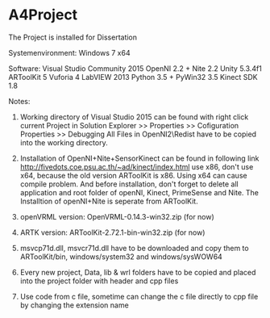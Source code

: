 # A4Project

The Project is installed for Dissertation

Systemenvironment: Windows 7 x64

Software:
Visual Studio Community 2015
OpenNI 2.2 + Nite 2.2
Unity 5.3.4f1
ARToolKit 5
Vuforia 4
LabVIEW 2013
Python 3.5 + PyWin32 3.5
Kinect SDK 1.8

Notes:

1. Working directory of Visual Studio 2015 can be found with
      right click current Project in Solution Explorer >> Properties >> Cofiguration Properties >> Debugging
    All Files in OpenNI2\Redist have to be copied into the working directory.
	
2. Installation of OpenNI+Nite+SensorKinect can be found in following link
	http://fivedots.coe.psu.ac.th/~ad/kinect/index.html
	use x86, don't use x64, because the old version ARToolKit is x86. Using x64 can cause compile problem.
	And before installation, don't forget to delete all application and root folder of openNI, Kinect, PrimeSense and Nite.
	The Installtion of openNI+Nite is seperate from ARToolKit.
3. openVRML version: OpenVRML-0.14.3-win32.zip (for now)
4. ARTK version: ARToolKit-2.72.1-bin-win32.zip (for now)
5. msvcp71d.dll, msvcr71d.dll have to be downloaded and copy them to ARToolKit/bin, windows/system32 and windows/sysWOW64
6. Every new project, Data, lib & wrl folders have to be copied and placed into the project folder with header and cpp files
7. Use code from c file, sometime can change the c file directly to cpp file by changing the extension name

